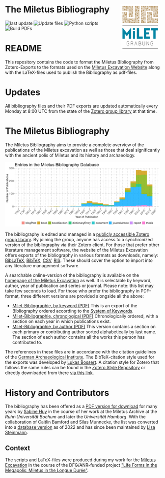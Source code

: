 # The Miletus Bibliography	<a href='https://www.miletgrabung.uni-hamburg.de/material/bibliographie.html'><img src='data/figures/milet-logo-de.png' align="right" height="150" /></a>

<!-- badges: start -->
![last update](https://img.shields.io/github/last-commit/lsteinmann/Miletus_Bibliography?label=last%20update)
![Update files](https://github.com/lsteinmann/Miletus_Bibliography/actions/workflows/update.yml/badge.svg)
![Python scripts](https://github.com/lsteinmann/Miletus_Bibliography/actions/workflows/python.yml/badge.svg)
![Build PDFs](https://github.com/lsteinmann/Miletus_Bibliography/actions/workflows/tex.yml/badge.svg)
<!-- badges: end -->

# README
This repository contains the code to format the Miletus Bibliography from Zotero-Exports to the formats used on the [Miletus Excavation Website](https://www.miletgrabung.uni-hamburg.de/en/material/bibliographie.html) along with the LaTeX-files used to publish the Bibliography as pdf-files. 

# Updates

All bibliography files and their PDF exports are updated automatically every Monday at 8:00 UTC from the state of the [Zotero group library](https://www.zotero.org/groups/4475959/milet_bibliography) at that time.

# The Miletus Bibliography

The Miletus Bibliography aims to provide a complete overview of the publications of the Miletus excavation as well as those that deal significantly with the ancient polis of Miletus and its history and archaeology.

![Publications in the Miletus Bibliography by Year](out/figures/mil-pubs-by-year-type.png "Publications in the Miletus Bibliography by Year")

The bibliography is edited and managed in a [publicly accessible Zotero group library](https://www.zotero.org/groups/4475959/milet_bibliography). By joining the group, anyone has access to a synchronized version of the bibliography via their Zotero client. For those that prefer other literature management software, the website of the Miletus Excavation offers exports of the bibliography in various formats as downloads, namely: [BibLaTeX](https://raw.github.com/lsteinmann/Miletus_Bibliography/main/data/Milet_Bibliography_BibLaTeX.bib), [BibTeX](https://raw.github.com/lsteinmann/Miletus_Bibliography/main/data/Milet_Bibliography_BibTeX.bib), [CSV](https://raw.github.com/lsteinmann/Miletus_Bibliography/main/data/Milet_Bibliography_CSV.csv), [RIS](https://raw.github.com/lsteinmann/Miletus_Bibliography/main/data/Milet_Bibliography_RIS.ris). These should cover the option to import into any literature management software.

A searchable online-version of the bibliography is available on the [homepage of the Miletus Excavation](https://www.miletgrabung.uni-hamburg.de/material/bibliographie.html) as well. It is selectable by keyword, author, year of publication and series or journal. Please note: this list may take few seconds to load. For those who prefer the bibliography in PDF-format, three different versions are provided alongside all the above: 

* [Milet-Bibliographie, by keyword (PDF)](https://raw.github.com/lsteinmann/Miletus_Bibliography/main/out/pdf/milet-bibliographie-by-tag-pdf.pdf)
    This is an export of the Bibliography ordered according to the [System of Keywords](https://www.miletgrabung.uni-hamburg.de/en/material/bibliographie/bib-tags.html).
* [Milet-Bibliographie, chronological (PDF)](https://raw.github.com/lsteinmann/Miletus_Bibliography/main/out/pdf/milet-bibliographie-by-year-pdf.pdf)
    Chronologically ordered, with a section on each year in which publications exist. 
* [Milet-Bibliographie, by author (PDF)](https://raw.github.com/lsteinmann/Miletus_Bibliography/main/out/pdf/milet-bibliographie-by-author-pdf.pdf)
   This version contains a section on each primary or contributing author sorted alphabetically by last name. The section of each author contains all the works this person has contributed to. 

The references in these files are in accordance with the citation guidelines of the [German Archaeological Institute](https://www.dainst.org/publikationen/publizieren-beim-dai/richtlinien). The BibTeX-citation style used for the exports was developed by [Lukas Bossert](http://lukascbossert.github.io/biblatex-archaeologie/). A citation style for Zotero that follows the same rules can be found in the [Zotero Style Repository](https://www.zotero.org/styles) or directly downloaded from there [via this link](https://www.zotero.org/styles/deutsches-archaologisches-institut). 


# History and Contributors
The bibliography has been offered as a [PDF version for download](https://doi.org/10.25592/uhhfdm.8678) for many years by [Sabine Huy](https://orcid.org/0000-0001-7401-3662) in the course of her work at the Miletus Archive at the *Ruhr-Universität Bochum* and later the *Universität Hamburg*. With the collaboration of Caitlin Bamford and Silas Munnecke, the list was converted into a [database version](https://www.zotero.org/groups/4475959/milet_bibliography) as of 2022 and has since been maintained by [Lisa Steinmann](https://orcid.org/0000-0002-2215-1243).


## Context
The scripts and LaTeX-files were produced during my work for the [Miletus Excavation](https://www.miletgrabung.uni-hamburg.de/) in the course of the DFG/ANR-funded project ["Life Forms in the Megapolis: Miletus in the Longue Durée"](https://www.kulturwissenschaften.uni-hamburg.de/ka/forschung/lebensformen-megapolis.html). 
